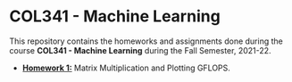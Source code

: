 # COL341 - Machine Learning
This repository contains the homeworks and assignments done during the course **COL341 - Machine Learning** during the Fall Semester, 2021-22.

- [**Homework 1:**](https://github.com/VaibhavVerma16113108/COL341---Machine-Learning/blob/main/Matrix_Multiplication.ipynb) Matrix Multiplication and Plotting GFLOPS.
